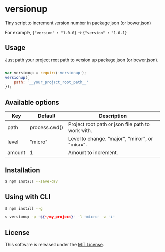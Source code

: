 versionup
====

Tiny script to increment version number in package.json (or bower.json)

For example, `{"version" : "1.0.0}` -> `{"version" : "1.0.1}`

Usage
---------

Just path your project root path to version up package.json (or bower.json).

```javascript

var versionup = require('versionup');
versionup({
    path: '__your_project_root_path__'
});

```

Available options
---------

| Key | Default | Description |
| --- | --- | --- |
| path | process.cwd() | Project root path or json file path to work with. |
| level| "micro" | Level to change. "major", "minor", or "micro". |
| amount | 1 | Amount to increment. | 


Installation
---------

```bash
$ npm install --save-dev
```


Using with CLI
---------

```bash
$ npm install --g
```

```bash
$ versionup -p "${~/my_project}" -l "micro" -a "1"
```

License
-------
This software is released under the [MIT License][my_license_url].


[my_license_url]: https://github.com/okunishinishi/node-versionup/blob/master/LICENSE